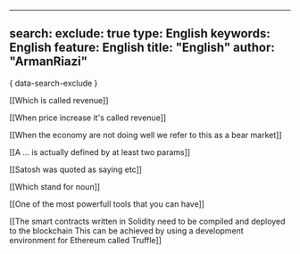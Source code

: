  ---
search:
  exclude: true
type:  English
keywords:  English
feature:  English
title: "English"
author: "ArmanRiazi"
---
{ data-search-exclude }

 [[Which is called revenue]]

 [[When price increase it's called revenue]]
 
 [[When the economy are not doing well we refer to this as a bear market]]

 [[A ... is actually defined by at least two params]]

 [[Satosh was quoted as saying etc]]

 [[Which stand for noun]]

 [[One of the most powerfull tools that you can have]]

 [[The smart contracts written in Solidity need to be compiled and deployed to the blockchain This can be achieved by using a development environment for Ethereum called Truffle]]